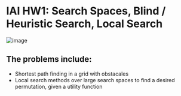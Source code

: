 # **IAI HW1:**  Search Spaces, Blind / Heuristic Search, Local Search
![image](https://github.com/user-attachments/assets/2ff72282-d15b-4dfa-801c-9bda18b69cfe)
## The problems include: 
* Shortest path finding in a grid with obstacales 
* Local search methods over large search spaces to find a desired permutation, given a utility function
